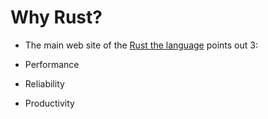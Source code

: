 # Why Rust?

* The main web site of the [Rust the language](https://www.rust-lang.org/) points out 3:

* Performance
* Reliability
* Productivity


